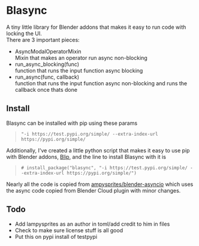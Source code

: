# Blasync
A tiny little library for Blender addons that makes it easy to run code with locking the UI.    
There are 3 important pieces:
 - AsyncModalOperatorMixin  
    Mixin that makes an operator run async non-blocking
 - run_async_blocking(func)  
    function that runs the input function async blocking
 - run_async(func, callback)  
    function that runs the input function async non-blocking and runs the callback once thats done

## Install
Blasync can be installed with pip using these params    
 > ```"-i https://test.pypi.org/simple/ --extra-index-url https://pypi.org/simple/```    

Additionally, I've created a little python script that makes it easy to use pip with Blender addons, [Blip](https://github.com/some16/blip), and the line to install Blasync with it is   
 > ```# install_package("blasync", "-i https://test.pypi.org/simple/ --extra-index-url https://pypi.org/simple/")```      
  

Nearly all the code is copied from [ampysprites/blender-asyncio](https://github.com/lampysprites/blender-asyncio) which uses the async code copied from Blender Cloud plugin with minor changes.

## Todo
 - Add lampysprites as an author in toml/add credit to him in files
 - Check to make sure license stuff is all good
 - Put this on pypi install of testpypi
